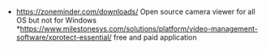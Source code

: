 *  https://zoneminder.com/downloads/   Open source camera viewer for all OS but not for Windows
*https://www.milestonesys.com/solutions/platform/video-management-software/xprotect-essential/   free and paid application

